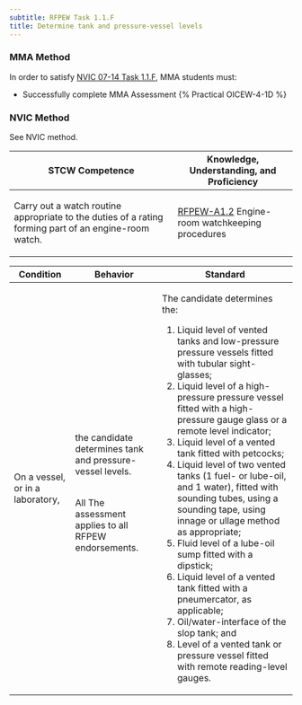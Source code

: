 ```yaml
---
subtitle: RFPEW Task 1.1.F 
title: Determine tank and pressure-vessel levels
---
```



### MMA Method

In order to satisfy  [NVIC 07-14  Task  1.1.F](/stcw23/assets/images/nvic-07-14.pdf), MMA students must:

* Successfully complete MMA Assessment {% Practical OICEW-4-1D %}


### NVIC Method

<a onclick="togglevisibility('nvic_methods')" >See NVIC method.</a>

<div id='nvic_methods' class='hide'>

<table>
<thead>
<tr>
<th class='forty'> STCW Competence </th>
<th class='sixty'> Knowledge, Understanding, and Proficiency </th>
</tr>
</thead>




<tbody>
<tr><td markdown='1'>

Carry out a watch routine appropriate to the duties of a rating forming part of an engine-room watch.

</td><td markdown='1'>

[RFPEW-A1.2](../../tables/34.html#RFPEW-A1.2) Engine-room watchkeeping procedures

</td></tr>


</tbody>
</table>


<table>
<thead>
<tr><th class='twenty'>  Condition </th><th class='twenty'> Behavior </th><th  class='sixty'>Standard </th></tr>
</thead>
<tbody >



<tr><td markdown='1'>

On a vessel, or in a laboratory,

</td><td markdown='1'>

the candidate determines tank and pressure- vessel levels.

<br>

<div class="tooltip">All
<span class="tooltiptext">
The assessment applies to all RFPEW endorsements.
</span>
</div>


</td><td markdown='1'>

The candidate determines the:

1. Liquid level of vented tanks and low-pressure pressure vessels fitted with tubular sight-glasses;
2. Liquid level of a high-pressure pressure vessel fitted with a high- pressure gauge glass or a remote level indicator;
3. Liquid level of a vented tank fitted with petcocks;
4. Liquid level of two vented tanks (1 fuel- or lube-oil, and 1 water), fitted with sounding tubes, using a sounding tape, using innage or ullage method as appropriate;
5. Fluid level of a lube-oil sump fitted with a dipstick;
6. Liquid level of a vented tank fitted with a pneumercator, as applicable;
7. Oil/water-interface of the slop tank; and
8. Level of a vented tank or pressure vessel fitted with remote reading-level gauges.

</td></tr>
</tbody>
</table>
</div>
